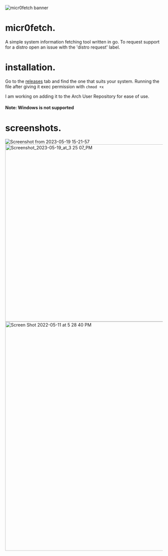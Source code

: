 ![micr0fetch banner](https://user-images.githubusercontent.com/26364458/167537458-cd81fe1b-c999-4522-938b-0d624f1ba081.png)

# micr0fetch.
A simple system information fetching tool written in go. To request support for a distro open an issue with the 'distro request' label.

# installation.
Go to the [releases](https://github.com/MiraslauKavaliou/micr0fetch/releases) tab and find the one that suits your system. Running the file after giving it exec permission with `chmod +x`

I am working on adding it to the Arch User Repository for ease of use. 

#### Note: Windows is not supported

# screenshots.
![Screenshot from 2023-05-19 15-21-57](https://github.com/MiraslauKavaliou/micr0fetch/assets/26364458/c2235fdb-75f9-404e-a55d-cfb712add354)
<img width="566" alt="Screenshot_2023-05-19_at_3 25 07_PM" src="https://github.com/MiraslauKavaliou/micr0fetch/assets/26364458/f40c595f-e2ba-40e3-aee6-3f356ded3064">
<img width="732" alt="Screen Shot 2022-05-11 at 5 28 40 PM" src="https://user-images.githubusercontent.com/26364458/167950933-0b868114-28b0-4782-82e1-86561b7af9e1.png">
